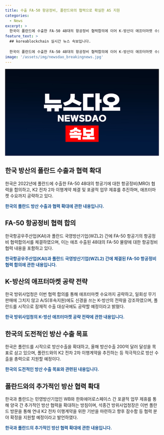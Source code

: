 ```yaml
---
title: 수출 FA-50 항공정비, 폴란드와의 협력으로 확실한 AS 지원
categories:
  - News
excerpt: >
  한국이 폴란드에 수출한 FA-50 48대의 항공정비 협력합의에 이어 K-방산이 애프터마켓 수요까지 공략에 돌입했다. 폴란드와 K2 전차 2차 이행계약 체결을 협의하고, 민영방산기업인 WB와 한화에어로스페이스 간 제휴를 추진하며 확대된 방산 협력을 이루기로 했다. 이번 협력으로 K-방산의 수출규모는 170억 달러를 기록했고, 정부는 이를 바탕으로 올해 방산수출 200억 달러를 달성하는 목표를 세우고 있다. 방위사업청은 "FA-50 MRO 합의서를 통해 A/S뿐 아니라 애프터마켓의 수요까지 확실히 챙길 것"이라고 설명했다.
feature_text: >
  ## koreablockchain 실시간 뉴스 속보입니다.

  한국이 폴란드에 수출한 FA-50 48대의 항공정비 협력합의에 이어 K-방산이 애프터마켓 수요까지 공략에 돌입했다. 폴란드와 K2 전차 2차 이행계약 체결을 협의하고, 민영방산기업인 WB와 한화에어로스페이스 간 제휴를 추진하며 확대된 방산 협력을 이루기로 했다. 이번 협력으로 K-방산의 수출규모는 170억 달러를 기록했고, 정부는 이를 바탕으로 올해 방산수출 200억 달러를 달성하는 목표를 세우고 있다. 방위사업청은 "FA-50 MRO 합의서를 통해 A/S뿐 아니라 애프터마켓의 수요까지 확실히 챙길 것"이라고 설명했다.
image: '/assets/img/newsdao_breakingnews.jpg'
---
```


<p><img src="/assets/img/newsdao_breakingnews.jpg" alt="koreablockchain 속보" /></p>

<h2 data-ke-size="size26">한국 방산의 폴란드 수출과 협력 확대</h2>

<p>한국은 2022년에 폴란드에 수출한 FA-50 48대의 항공기에 대한 항공정비(MRO) 협력을 합의하고, K2 전차 2차 이행계약 체결 및 포괄적 업무 제휴를 추진하며, 애프터마켓 수요까지 공략하고 있다.</p>

<p data-ke-size="size16"><b><span style="color: #1a5490;">한국의 폴란드 방산 수출과 협력 확대에 관한 내용입니다.</span></b></p>

<h2 data-ke-size="size24">FA-50 항공정비 협력 합의</h2>

<p>한국항공우주산업(KAI)과 폴란드 국영방산기업(WZL2) 간에 FA-50 항공기의 항공정비 협력합의서를 체결하였으며, 이는 애초 수출된 48대의 FA-50 물량에 대한 항공정비 협력 내용을 포함하고 있다.</p>

<p data-ke-size="size16"><b><span style="color: #1a5490;">한국항공우주산업(KAI)과 폴란드 국영방산기업(WZL2) 간에 체결된 FA-50 항공정비 협력 합의에 관한 내용입니다.</span></b></p>

<h2 data-ke-size="size24">K-방산의 애프터마켓 공략 전략</h2>

<p>한국 방위사업청은 이번 협력 합의를 통해 애프터마켓 수요까지 공략하고, 일회성 무기 판매에 그치지 않고 A/S(후속지원)에도 신경을 쓰는 K-방산의 전략을 강조하였으며, 폴란드를 시작으로 잠재적 수출 대상국에도 공략할 예정이라고 밝혔다.</p>

<p data-ke-size="size16"><b><span style="color: #1a5490;">한국 방위사업청의 K-방산 애프터마켓 공략 전략에 관한 내용입니다.</span></b></p>

<h2 data-ke-size="size24">한국의 도전적인 방산 수출 목표</h2>

<p>한국은 폴란드를 시작으로 방산수출을 확대하고, 올해 방산수출 200억 달러 달성을 목표로 삼고 있으며, 폴란드와의 K2 전차 2차 이행계약을 추진하는 등 적극적으로 방산 수출을 총력으로 지원할 예정이다.</p>

<p data-ke-size="size16"><b><span style="color: #1a5490;">한국의 도전적인 방산 수출 목표와 관련된 내용입니다.</span></b></p>

<h2 data-ke-size="size24">폴란드와의 추가적인 방산 협력 확대</h2>

<p>한국과 폴란드는 민영방산기업인 WB와 한화에어로스페이스 간 포괄적 업무 제휴를 통해 양국 간 추가적인 방산 협력을 확대하는 방침이며, 석종건 방위사업청장은 이번 폴란드 방문을 통해 연내 K2 전차 이행계약을 위한 기반을 마련하고 향후 잠수함 등 협력 분야 확정을 지원할 예정이라고 발언하였다.</p>

<p data-ke-size="size16"><b><span style="color: #1a5490;">한국과 폴란드의 추가적인 방산 협력 확대에 관한 내용입니다.</span></b></p>

